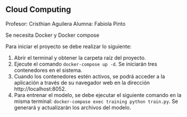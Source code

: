 ##  Cloud Computing
Profesor: Cristhian Aguilera
Alumna: Fabiola Pinto

Se necesita Docker y Docker compose

Para iniciar el proyecto se debe realizar lo siguiente:
1. Abrir el terminal y obtener la carpeta raíz del proyecto.
2. Ejecute el comando `docker-compose up -d`. Se iniciarán tres contenedores en el sistema.
3. Cuando los contenedores estén activos, se podrá acceder a la aplicación a través de su navegador web en la dirección http://localhost:8052.
4. Para entrenar el modelo, se debe ejecutar el siguiente comando en la misma terminal: `docker-compose exec training python train.py`. Se generará y actualizarán los archivos del modelo.